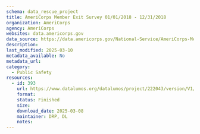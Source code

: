 ```yaml
---
schema: data_rescue_project 
title: AmeriCorps Member Exit Survey 01/01/2018 - 12/31/2018
organization: AmeriCorps
agency: AmeriCorps
websites: data.americorps.gov
data_source: https://data.americorps.gov/National-Service/AmeriCorps-Member-Exit-Survey-01-01-2018-12-31-201/a63n-jsfz
description: 
last_modified: 2025-03-10
metadata_available: No
metadata_url: 
category:
  - Public Safety
resources:
  - id: 393
    url: https://www.datalumos.org/datalumos/project/222043/version/V1/view
    format: 
    status: Finished
    size: 
    download_date: 2025-03-08
    maintainer: DRP, DL
    notes: 
---
```

